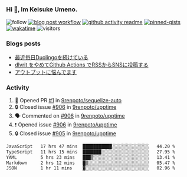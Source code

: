 ### Hi 👋, Im Keisuke Umeno.

<!--
**9renpoto/9renpoto** is a ✨ _special_ ✨ repository because its `README.md` (this file) appears on your GitHub profile.

Here are some ideas to get you started:

- 🔭 I’m currently working on ...
- 🌱 I’m currently learning ...
- 👯 I’m looking to collaborate on ...
- 🤔 I’m looking for help with ...
- 💬 Ask me about ...
- 📫 How to reach me: ...
- 😄 Pronouns: ...
- ⚡ Fun fact: ...
-->

![follow](https://img.shields.io/github/followers/9renpoto?label=Follow&style=social)
[![blog post workflow](https://github.com/9renpoto/9renpoto/actions/workflows/blog.yml/badge.svg)](https://github.com/9renpoto/9renpoto/actions/workflows/blog.yml)
[![github activity readme](https://github.com/9renpoto/9renpoto/actions/workflows/activity.yml/badge.svg)](https://github.com/9renpoto/9renpoto/actions/workflows/activity.yml)
[![pinned-gists](https://github.com/9renpoto/9renpoto/actions/workflows/pin-gist.yml/badge.svg)](https://github.com/9renpoto/9renpoto/actions/workflows/pin-gist.yml)
[![wakatime](https://github.com/9renpoto/9renpoto/actions/workflows/waka-readme-status.yml/badge.svg)](https://github.com/9renpoto/9renpoto/actions/workflows/waka-readme-status.yml)
![visitors](https://komarev.com/ghpvc/?username=9renpoto&label=Profile%20views&color=0e75b6&style=flat)

### Blogs posts

<!-- BLOG-POST-LIST:START -->
- [最近毎日Duolingoを続けている](https://9renpoto.win/entry/2023/12/05/duolingo)
- [dlvrit をやめてGithub Actions でRSSからSNSに投稿する](https://9renpoto.win/entry/2023/11/12/dlvrit-to-gh-actions)
- [アウトプットに悩んでます](https://9renpoto.win/entry/2023/11/11/technology-to-limit-input)
<!-- BLOG-POST-LIST:END -->

### Activity

<!--START_SECTION:activity-->
1. 💪 Opened PR [#1](https://github.com/9renpoto/sequelize-auto/pull/1) in [9renpoto/sequelize-auto](https://github.com/9renpoto/sequelize-auto)
2. 🔒 Closed issue [#906](https://github.com/9renpoto/upptime/issues/906) in [9renpoto/upptime](https://github.com/9renpoto/upptime)
3. 🗣 Commented on [#906](https://github.com/9renpoto/upptime/issues/906#issuecomment-1846310342) in [9renpoto/upptime](https://github.com/9renpoto/upptime)
4. ❗ Opened issue [#906](https://github.com/9renpoto/upptime/issues/906) in [9renpoto/upptime](https://github.com/9renpoto/upptime)
5. 🔒 Closed issue [#905](https://github.com/9renpoto/upptime/issues/905) in [9renpoto/upptime](https://github.com/9renpoto/upptime)
<!--END_SECTION:activity-->

<!--START_SECTION:waka-->

```txt
JavaScript   17 hrs 47 mins  ███████████░░░░░░░░░░░░░░   44.20 %
TypeScript   11 hrs 15 mins  ███████░░░░░░░░░░░░░░░░░░   27.95 %
YAML         5 hrs 23 mins   ███▒░░░░░░░░░░░░░░░░░░░░░   13.41 %
Markdown     2 hrs 12 mins   █▒░░░░░░░░░░░░░░░░░░░░░░░   05.47 %
JSON         1 hr 11 mins    ▓░░░░░░░░░░░░░░░░░░░░░░░░   02.96 %
```

<!--END_SECTION:waka-->

